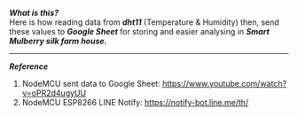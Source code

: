 ***What is this?***<br>
Here is how reading data from ***dht11*** (Temperature & Humidity) then, send these values to ***Google Sheet*** for storing and easier analysing in ***Smart Mulberry silk farm house.***


<hr>

***Reference***
1. NodeMCU sent data to Google Sheet: https://www.youtube.com/watch?v=oPR2d4ugyUU
2. NodeMCU ESP8266 LINE Notify: https://notify-bot.line.me/th/
